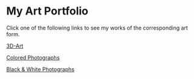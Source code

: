 # My Art Portfolio

Click one of the following links to see my works of the corresponding art form.

[3D-Art](3d-art/README.md)      

[Colored Photographs](photography/color/README.md)

[Black & White Photographs](photography/black_and_white/README.md)

